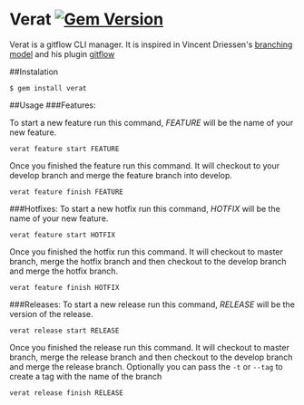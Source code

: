 Verat [![Gem Version](https://badge.fury.io/rb/verat.svg)](http://badge.fury.io/rb/verat)
=====

Verat is a gitflow CLI manager. It is inspired in Vincent Driessen's [branching model](http://nvie.com/posts/a-successful-git-branching-model/) and his plugin [gitflow](https://github.com/nvie/gitflow)

##Instalation 
```
$ gem install verat
```

##Usage
###Features:

To start a new feature run this command, *FEATURE* will be the name of your new feature.
```
verat feature start FEATURE
```

Once you finished the feature run this command. It will checkout to your develop branch and merge the feature branch into develop.
```
verat feature finish FEATURE
```

###Hotfixes:
To start a new hotfix run this command, *HOTFIX* will be the name of your new feature.
```
verat feature start HOTFIX
```

Once you finished the hotfix run this command. It will checkout to master branch, merge the hotfix branch and then checkout to the develop branch and merge the hotfix branch.
```
verat feature finish HOTFIX
```

###Releases:
To start a new release run this command, *RELEASE* will be the version of the release.
```
verat release start RELEASE
```

Once you finished the release run this command. It will checkout to master branch, merge the release branch and then checkout to the develop branch and merge the release branch. Optionally you can pass the ```-t``` or ```--tag``` to create a tag with the name of the branch
```
verat release finish RELEASE
```
